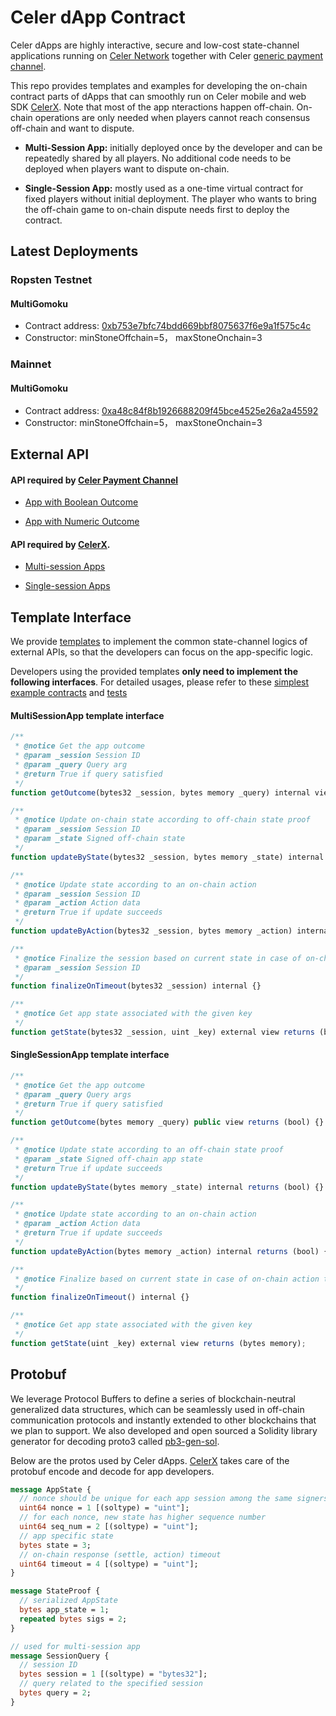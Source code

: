 # Celer dApp Contract

Celer dApps are highly interactive, secure and low-cost state-channel applications running on [Celer Network](https://www.celer.network) together with Celer [generic payment channel](https://github.com/celer-network/cChannel-eth).

This repo provides templates and examples for developing the on-chain contract parts of dApps that can smoothly run on Celer mobile and web SDK [CelerX](https://celerx.app/). Note that most of the app nteractions happen off-chain. On-chain operations are only needed when players cannot reach consensus off-chain and want to dispute.

- **Multi-Session App:** initially deployed once by the developer and can be repeatedly shared by all players. No additional code needs to be deployed when players want to dispute on-chain.

- **Single-Session App:** mostly used as a one-time virtual contract for fixed players without initial deployment. The player who wants to bring the off-chain game to on-chain dispute needs first to deploy the contract.

## Latest Deployments

### Ropsten Testnet

#### MultiGomoku

- Contract address: [0xb753e7bfc74bdd669bbf8075637f6e9a1f575c4c](https://ropsten.etherscan.io/address/0xb753e7bfc74bdd669bbf8075637f6e9a1f575c4c)
- Constructor: minStoneOffchain=5， maxStoneOnchain=3

### Mainnet

#### MultiGomoku

- Contract address: [0xa48c84f8b1926688209f45bce4525e26a2a45592](https://etherscan.io/address/0xa48c84f8b1926688209f45bce4525e26a2a45592)
- Constructor: minStoneOffchain=5， maxStoneOnchain=3

## External API

#### API required by [Celer Payment Channel](https://github.com/celer-network/cChannel-eth)

- [App with Boolean Outcome](https://github.com/celer-network/cApps-eth/blob/master/contracts/templates/IBooleanOutcome.sol)

- [App with Numeric Outcome](https://github.com/celer-network/cApps-eth/blob/master/contracts/templates/INumericOutcome.sol)

#### API required by [CelerX](https://celerx.app/).

- [Multi-session Apps](https://github.com/celer-network/cApps-eth/blob/master/contracts/templates/IMultiSession.sol)

- [Single-session Apps](https://github.com/celer-network/cApps-eth/blob/master/contracts/templates/ISingleSession.sol)

## Template Interface

We provide [templates](https://github.com/celer-network/cApps-eth/tree/master/contracts/templates) to implement the common state-channel logics of external APIs, so that the developers can focus on the app-specific logic.

Developers using the provided templates **only need to implement the following interfaces**. For detailed usages, please refer to these [simplest example contracts](https://github.com/celer-network/cApps-eth/tree/master/contracts/simple-app) and [tests](https://github.com/celer-network/cApps-eth/tree/master/test/simple-app)

#### MultiSessionApp template interface

```javascript
/**
 * @notice Get the app outcome
 * @param _session Session ID
 * @param _query Query arg
 * @return True if query satisfied
 */
function getOutcome(bytes32 _session, bytes memory _query) internal view returns (bool) {}

/**
 * @notice Update on-chain state according to off-chain state proof
 * @param _session Session ID
 * @param _state Signed off-chain state
 */
function updateByState(bytes32 _session, bytes memory _state) internal returns (bool) {}

/**
 * @notice Update state according to an on-chain action
 * @param _session Session ID
 * @param _action Action data
 * @return True if update succeeds
 */
function updateByAction(bytes32 _session, bytes memory _action) internal returns (bool) {}

/**
 * @notice Finalize the session based on current state in case of on-chain action timeout
 * @param _session Session ID
 */
function finalizeOnTimeout(bytes32 _session) internal {}

/**
 * @notice Get app state associated with the given key
 */
function getState(bytes32 _session, uint _key) external view returns (bytes memory);
```

#### SingleSessionApp template interface

```javascript
/**
 * @notice Get the app outcome
 * @param _query Query args
 * @return True if query satisfied
 */
function getOutcome(bytes memory _query) public view returns (bool) {}

/**
 * @notice Update state according to an off-chain state proof
 * @param _state Signed off-chain app state
 * @return True if update succeeds
 */
function updateByState(bytes memory _state) internal returns (bool) {}

/**
 * @notice Update state according to an on-chain action
 * @param _action Action data
 * @return True if update succeeds
 */
function updateByAction(bytes memory _action) internal returns (bool) {}

/**
 * @notice Finalize based on current state in case of on-chain action timeout
 */
function finalizeOnTimeout() internal {}

/**
 * @notice Get app state associated with the given key
 */
function getState(uint _key) external view returns (bytes memory);
```

## Protobuf

We leverage Protocol Buffers to define a series of blockchain-neutral generalized data structures, which can be seamlessly used in off-chain communication protocols and instantly extended to other blockchains that we plan to support. We also developed and open sourced a Solidity library generator for decoding proto3 called [pb3-gen-sol](https://github.com/celer-network/pb3-gen-sol).

Below are the protos used by Celer dApps. [CelerX](https://celerx.app/) takes care of the protobuf encode and decode for app developers.

```protobuf
message AppState {
  // nonce should be unique for each app session among the same signers
  uint64 nonce = 1 [(soltype) = "uint"];
  // for each nonce, new state has higher sequence number
  uint64 seq_num = 2 [(soltype) = "uint"];
  // app specific state
  bytes state = 3;
  // on-chain response (settle, action) timeout
  uint64 timeout = 4 [(soltype) = "uint"];
}

message StateProof {
  // serialized AppState
  bytes app_state = 1;
  repeated bytes sigs = 2;
}

// used for multi-session app
message SessionQuery {
  // session ID
  bytes session = 1 [(soltype) = "bytes32"];
  // query related to the specified session
  bytes query = 2;
}
```
